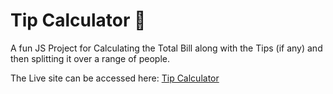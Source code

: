 # Tip Calculator 🧮

A fun JS Project for Calculating the Total Bill along with the Tips (if any) and then splitting it over a range of people.

The Live site can be accessed here: [Tip Calculator](https://tip-calculator-js1.netlify.app)

